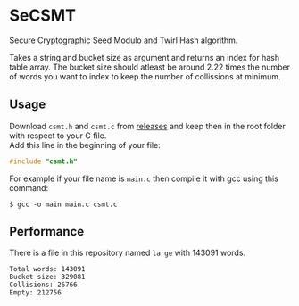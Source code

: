 # SeCSMT
Secure Cryptographic Seed Modulo and Twirl Hash algorithm.

Takes a string and bucket size as argument and returns an index for hash table array. The bucket size should atleast be around 2.22 times the number of words you want to index to keep the number of collissions at minimum.

## Usage
Download `csmt.h` and `csmt.c` from [releases](https://github.com/AyushShahh/SeCSMT/releases/tag/v1.0) and keep then in the root folder with respect to your C file.<br>Add this line in the beginning of your file:
```c
#include "csmt.h"
```
For example if your file name is `main.c` then compile it with gcc using this command:
```terminal
$ gcc -o main main.c csmt.c
```

## Performance
There is a file in this repository named `large` with 143091 words.
```terminal
Total words: 143091
Bucket size: 329081
Collisions: 26766
Empty: 212756
```

